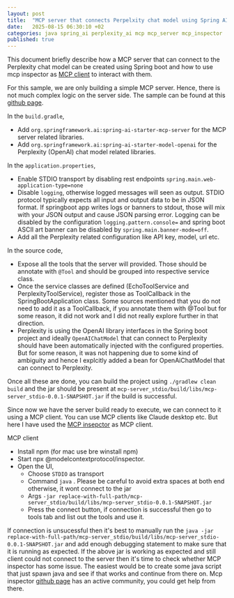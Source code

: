 ```yaml
---
layout: post
title:  "MCP server that connects Perpelxity chat model using Spring AI"
date:   2025-08-15 06:30:10 +02
categories: java spring_ai perplexity_ai mcp mcp_server mcp_inspector
published: true
---
```

This document briefly describe how a MCP server that can connect to the Perplexity chat model can be created using Spring boot and how to use mcp inspector as [MCP client](https://modelcontextprotocol.io/legacy/tools/inspector) to interact with them.

For this sample, we are only building a simple MCP server. Hence, there is not much complex logic on the server side. The sample can be found at this [github page](https://github.com/deleSerna/ai-ex/tree/main/java/springAI/mcp/mcp-server_stdio).

In the `build.gradle`,
 - Add `org.springframework.ai:spring-ai-starter-mcp-server` for the MCP server related libraries.
 - Add `org.springframework.ai:spring-ai-starter-model-openai` for the Perplexity (OpenAI) chat model related libraries.

In the `application.properties`,

 - Enable STDIO transport by  disabling rest endpoints `spring.main.web-application-type=none`
 - Disable `logging`, otherwise logged messages will seen as output. STDIO protocol typically expects all input and output data to be in JSON format. If springboot app writes logs or banners to stdout, those will mix with your JSON output and cause JSON parsing error. Logging can be disabled by the configuration `logging.pattern.console=` and spring boot ASCII art banner can be disabled by `spring.main.banner-mode=off`.
 - Add all the Perplexity related configuration like API key, model, url etc.

In the source code,
  - Expose all the tools that the server will provided. Those should be annotate with `@Tool` and should be grouped into respective service class.
  - Once the service classes are defined (EchoToolService and PerplexityToolService), register those as ToolCallback in the SpringBootApplication class. Some sources mentioned that you do not need to add it as a ToolCallback, if you annotate them with @Tool but for some reason, it did not work and I did not really explore further in that direction.
  - Perplexity is using the OpenAI library interfaces in the Spring boot project and ideally `OpenAIChatModel` that can connect to Perplexity should have been  automatically injected with the configured properties. But for some reason, it was not happening due to some kind of ambiguity and hence I explcitly added a bean for OpenAiChatModel that can connect to Perplexity.

Once all these are done,  you can  build the project using `./gradlew clean build` and the jar should be present at `mcp-server_stdio/build/libs/mcp-server_stdio-0.0.1-SNAPSHOT.jar` if the build is successful.

Since now we have the server build ready to execute, we can connect to it using a MCP client. You can use MCP clients like Claude desktop etc.
But here I have used the [MCP insepctor](https://modelcontextprotocol.io/legacy/tools/inspector) as MCP client.


MCP client
 - Install npm  (for mac use bre winstall npm)
 - Start npx @modelcontextprotocol/inspector.
 - Open the UI, 
   - Choose `STDIO` as transport
   - Command `java` . Please be careful to avoid extra spaces at both end otherwise, it wont connect to the jar
   -  Args `-jar replace-with-full-path/mcp-server_stdio/build/libs/mcp-server_stdio-0.0.1-SNAPSHOT.jar` 
   - Press the connect button, if connection is successful then go to tools tab and list out the tools and use it.

 If connection is unsucessful then it's best to manually run the  `java -jar replace-with-full-path/mcp-server_stdio/build/libs/mcp-server_stdio-0.0.1-SNAPSHOT.jar` and add enough debugging statement to make sure that it is running as expected.
 If the above jar is working as expected and still client could not connect to the server then it's time to check whether MCP inspector has some issue.
 The easiest would be to create some java script that just spawn java and see if that works and continue from there on.
 Mcp inspector [github  page](https://github.com/modelcontextprotocol/inspector/issues) has an active community, you could get help from there.


